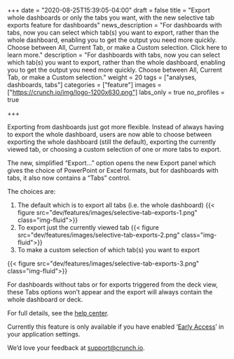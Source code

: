 +++
date = "2020-08-25T15:39:05-04:00"
draft = false
title = "Export whole dashboards or only the tabs you want, with the new selective tab exports feature for dashboards"
news_description = "For dashboards with tabs, now you can select which tab(s) you want to export, rather than the whole dashboard, enabling you to get the output you need more quickly. Choose between All, Current Tab, or make a Custom selection. Click here to learn more."
description = "For dashboards with tabs, now you can select which tab(s) you want to export, rather than the whole dashboard, enabling you to get the output you need more quickly. Choose between All, Current Tab, or make a Custom selection."
weight = 20
tags = ["analyses, dashboards, tabs"]
categories = ["feature"]
images = ["https://crunch.io/img/logo-1200x630.png"]
labs_only = true
no_profiles = true

+++

Exporting from dashboards just got more flexible. Instead of always having to export the whole dashboard, users are now able to choose between exporting the whole dashboard (still the default), exporting the currently viewed tab, or choosing a custom selection of one or more tabs to export.

The new, simplified “Export…” option opens the new Export panel which gives the choice of PowerPoint or Excel formats, but for dashboards with tabs, it also now contains a “Tabs” control.

The choices are:

1. The default which is to export all tabs (i.e. the whole dashboard) {{< figure src="dev/features/images/selective-tab-exports-1.png" class="img-fluid">}}
2. To export just the currently viewed tab {{< figure src="dev/features/images/selective-tab-exports-2.png" class="img-fluid">}}
3. To make a custom selection of which tab(s) you want to export

{{< figure src="dev/features/images/selective-tab-exports-3.png" class="img-fluid">}}

For dashboards without tabs or for exports triggered from the deck view, these Tabs options won’t appear and the export will always contain the whole dashboard or deck.

For full details, see the [help center](https://help.crunch.io/hc/en-us/articles/360040462391-Exporting-a-dashboard-to-Excel-or-PowerPoint).  

Currently this feature is only available if you have enabled ‘[Early Access](https://help.crunch.io/hc/en-us/articles/360040465331-How-to-enable-early-access)’ in your application settings.

We’d love your feedback at [support@crunch.io](mailto:support@crunch.io).
